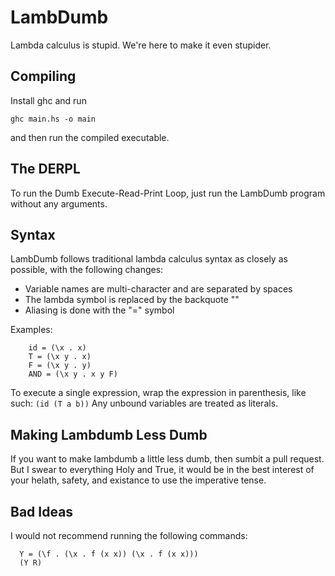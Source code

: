 # LambDumb
Lambda calculus is stupid. We're here to make it even stupider.

## Compiling
Install ghc and run
```
ghc main.hs -o main
```
and then run the compiled executable.

## The DERPL
To run the Dumb Execute-Read-Print Loop, just run the LambDumb program without any arguments.

## Syntax
LambDumb follows traditional lambda calculus syntax as closely as possible, with the following changes:
* Variable names are multi-character and are separated by spaces
* The lambda symbol is replaced by the backquote "\"
* Aliasing is done with the "=" symbol

Examples:
````
    id = (\x . x)
    T = (\x y . x)
    F = (\x y . y)
    AND = (\x y . x y F)
````

To execute a single expression, wrap the expression in parenthesis, like such:
````(id (T a b))````
Any unbound variables are treated as literals.

## Making Lambdumb Less Dumb
If you want to make lambdumb a little less dumb, then sumbit a pull request. But I swear to everything Holy and True,
it would be in the best interest of your helath, safety, and existance to use the imperative tense.

## Bad Ideas
I would not recommend running the following commands:
````
  Y = (\f . (\x . f (x x)) (\x . f (x x)))
  (Y R)
````
